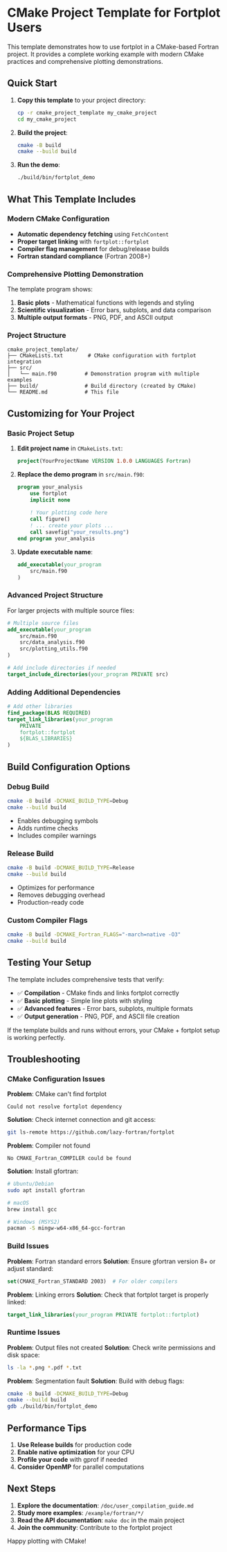 # CMake Project Template for Fortplot Users

This template demonstrates how to use fortplot in a CMake-based Fortran project. It provides a complete working example with modern CMake practices and comprehensive plotting demonstrations.

## Quick Start

1. **Copy this template** to your project directory:
   ```bash
   cp -r cmake_project_template my_cmake_project
   cd my_cmake_project
   ```

2. **Build the project**:
   ```bash
   cmake -B build
   cmake --build build
   ```

3. **Run the demo**:
   ```bash
   ./build/bin/fortplot_demo
   ```

## What This Template Includes

### Modern CMake Configuration
- **Automatic dependency fetching** using `FetchContent`
- **Proper target linking** with `fortplot::fortplot`
- **Compiler flag management** for debug/release builds
- **Fortran standard compliance** (Fortran 2008+)

### Comprehensive Plotting Demonstration
The template program shows:
1. **Basic plots** - Mathematical functions with legends and styling
2. **Scientific visualization** - Error bars, subplots, and data comparison
3. **Multiple output formats** - PNG, PDF, and ASCII output

### Project Structure
```
cmake_project_template/
├── CMakeLists.txt        # CMake configuration with fortplot integration
├── src/
│   └── main.f90         # Demonstration program with multiple examples
├── build/               # Build directory (created by CMake)
└── README.md            # This file
```

## Customizing for Your Project

### Basic Project Setup

1. **Edit project name** in `CMakeLists.txt`:
   ```cmake
   project(YourProjectName VERSION 1.0.0 LANGUAGES Fortran)
   ```

2. **Replace the demo program** in `src/main.f90`:
   ```fortran
   program your_analysis
       use fortplot
       implicit none
       
       ! Your plotting code here
       call figure()
       ! ... create your plots ...
       call savefig("your_results.png")
   end program your_analysis
   ```

3. **Update executable name**:
   ```cmake
   add_executable(your_program
       src/main.f90
   )
   ```

### Advanced Project Structure

For larger projects with multiple source files:

```cmake
# Multiple source files
add_executable(your_program
    src/main.f90
    src/data_analysis.f90
    src/plotting_utils.f90
)

# Add include directories if needed
target_include_directories(your_program PRIVATE src)
```

### Adding Additional Dependencies

```cmake
# Add other libraries
find_package(BLAS REQUIRED)
target_link_libraries(your_program 
    PRIVATE 
    fortplot::fortplot
    ${BLAS_LIBRARIES}
)
```

## Build Configuration Options

### Debug Build
```bash
cmake -B build -DCMAKE_BUILD_TYPE=Debug
cmake --build build
```
- Enables debugging symbols
- Adds runtime checks
- Includes compiler warnings

### Release Build
```bash
cmake -B build -DCMAKE_BUILD_TYPE=Release
cmake --build build
```
- Optimizes for performance
- Removes debugging overhead
- Production-ready code

### Custom Compiler Flags
```bash
cmake -B build -DCMAKE_Fortran_FLAGS="-march=native -O3"
cmake --build build
```

## Testing Your Setup

The template includes comprehensive tests that verify:
- ✅ **Compilation** - CMake finds and links fortplot correctly
- ✅ **Basic plotting** - Simple line plots with styling
- ✅ **Advanced features** - Error bars, subplots, multiple formats
- ✅ **Output generation** - PNG, PDF, and ASCII file creation

If the template builds and runs without errors, your CMake + fortplot setup is working perfectly.

## Troubleshooting

### CMake Configuration Issues

**Problem**: CMake can't find fortplot
```
Could not resolve fortplot dependency
```
**Solution**: Check internet connection and git access:
```bash
git ls-remote https://github.com/lazy-fortran/fortplot
```

**Problem**: Compiler not found
```
No CMAKE_Fortran_COMPILER could be found
```
**Solution**: Install gfortran:
```bash
# Ubuntu/Debian
sudo apt install gfortran

# macOS
brew install gcc

# Windows (MSYS2)
pacman -S mingw-w64-x86_64-gcc-fortran
```

### Build Issues

**Problem**: Fortran standard errors
**Solution**: Ensure gfortran version 8+ or adjust standard:
```cmake
set(CMAKE_Fortran_STANDARD 2003)  # For older compilers
```

**Problem**: Linking errors
**Solution**: Check that fortplot target is properly linked:
```cmake
target_link_libraries(your_program PRIVATE fortplot::fortplot)
```

### Runtime Issues

**Problem**: Output files not created
**Solution**: Check write permissions and disk space:
```bash
ls -la *.png *.pdf *.txt
```

**Problem**: Segmentation fault
**Solution**: Build with debug flags:
```bash
cmake -B build -DCMAKE_BUILD_TYPE=Debug
cmake --build build
gdb ./build/bin/fortplot_demo
```

## Performance Tips

1. **Use Release builds** for production code
2. **Enable native optimization** for your CPU
3. **Profile your code** with gprof if needed
4. **Consider OpenMP** for parallel computations

## Next Steps

1. **Explore the documentation**: `/doc/user_compilation_guide.md`
2. **Study more examples**: `/example/fortran/*/`
3. **Read the API documentation**: `make doc` in the main project
4. **Join the community**: Contribute to the fortplot project

Happy plotting with CMake!